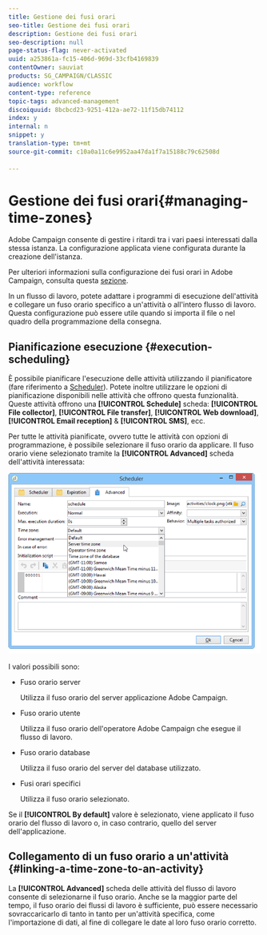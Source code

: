 ```yaml
---
title: Gestione dei fusi orari
seo-title: Gestione dei fusi orari
description: Gestione dei fusi orari
seo-description: null
page-status-flag: never-activated
uuid: a253861a-fc15-406d-969d-33cfb4169839
contentOwner: sauviat
products: SG_CAMPAIGN/CLASSIC
audience: workflow
content-type: reference
topic-tags: advanced-management
discoiquuid: 8bcbcd23-9251-412a-ae72-11f15db74112
index: y
internal: n
snippet: y
translation-type: tm+mt
source-git-commit: c10a0a11c6e9952aa47da1f7a15188c79c62508d

---
```



# Gestione dei fusi orari{#managing-time-zones}

Adobe Campaign consente di gestire i ritardi tra i vari paesi interessati dalla stessa istanza. La configurazione applicata viene configurata durante la creazione dell&#39;istanza.

Per ulteriori informazioni sulla configurazione dei fusi orari in Adobe Campaign, consulta questa [sezione](../../installation/using/time-zone-management.md).

In un flusso di lavoro, potete adattare i programmi di esecuzione dell&#39;attività e collegare un fuso orario specifico a un&#39;attività o all&#39;intero flusso di lavoro. Questa configurazione può essere utile quando si importa il file o nel quadro della programmazione della consegna.

## Pianificazione esecuzione {#execution-scheduling}

È possibile pianificare l&#39;esecuzione delle attività utilizzando il pianificatore (fare riferimento a [Scheduler](../../workflow/using/scheduler.md)). Potete inoltre utilizzare le opzioni di pianificazione disponibili nelle attività che offrono questa funzionalità. Queste attività offrono una **[!UICONTROL Schedule]** scheda: **[!UICONTROL File collector]**, **[!UICONTROL File transfer]**, **[!UICONTROL Web download]**, **[!UICONTROL Email reception]** &amp; **[!UICONTROL SMS]**, ecc.

Per tutte le attività pianificate, ovvero tutte le attività con opzioni di programmazione, è possibile selezionare il fuso orario da applicare. Il fuso orario viene selezionato tramite la **[!UICONTROL Advanced]** scheda dell&#39;attività interessata:

![](assets/wf-timezone-in-a-box.png)

I valori possibili sono:

* Fuso orario server

   Utilizza il fuso orario del server applicazione Adobe Campaign.

* Fuso orario utente

   Utilizza il fuso orario dell&#39;operatore Adobe Campaign che esegue il flusso di lavoro.

* Fuso orario database

   Utilizza il fuso orario del server del database utilizzato.

* Fusi orari specifici

   Utilizza il fuso orario selezionato.

Se il **[!UICONTROL By default]** valore è selezionato, viene applicato il fuso orario del flusso di lavoro o, in caso contrario, quello del server dell&#39;applicazione.

## Collegamento di un fuso orario a un&#39;attività {#linking-a-time-zone-to-an-activity}

La **[!UICONTROL Advanced]** scheda delle attività del flusso di lavoro consente di selezionarne il fuso orario. Anche se la maggior parte del tempo, il fuso orario dei flussi di lavoro è sufficiente, può essere necessario sovraccaricarlo di tanto in tanto per un&#39;attività specifica, come l&#39;importazione di dati, al fine di collegare le date al loro fuso orario corretto.
